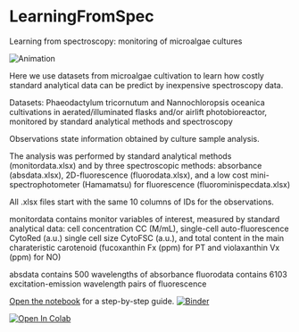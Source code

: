 # LearningFromSpec

Learning from spectroscopy: monitoring of microalgae cultures

![Animation](https://github.com/ibetbio/LearningFromSpectra/blob/main/images/title.gif)

Here we use datasets from microalgae cultivation to learn how costly standard analytical data can be predict by inexpensive spectroscopy data.

Datasets: Phaeodactylum tricornutum and Nannochloropsis oceanica cultivations in aerated/illuminated flasks and/or airlift photobioreactor, 
monitored by standard analytical methods and spectroscopy

Observations state information obtained by culture sample analysis.

The analysis was performed by standard analytical methods (monitordata.xlsx)
and by three spectroscopic methods: absorbance (absdata.xlsx), 2D-fluorescence
(fluorodata.xlsx), and a low cost mini-spectrophotometer (Hamamatsu) for
fluorescence (fluorominispecdata.xlsx)

All .xlsx files start with the same 10 columns of IDs for the observations.

monitordata contains monitor variables of interest, measured by standard
analytical data: cell concentration CC (M/mL), single-cell auto-fluorescence
CytoRed (a.u.) single cell size CytoFSC (a.u.), and total content in the
main charateristic carotenoid (fucoxanthin Fx (ppm) for PT and violaxanthin
Vx (ppm) for NO)

absdata contains 500 wavelengths of absorbance
fluorodata contains 6103 excitation-emission wavelength pairs of fluorescence

[Open the notebook](learnfromspec_unsupervised.ipynb) for a step-by-step guide.
[![Binder](https://mybinder.org/badge_logo.svg)](https://mybinder.org/v2/gh/ibetbio/LearningFromSpectra/main?filepath=learnfromspec_unsupervised.ipynb)

[![Open In Colab](https://colab.research.google.com/assets/colab-badge.svg)](https://colab.research.google.com/github/ibetbio/LearningFromSpectra/blob/main/tutorial/intro.ipynb)


